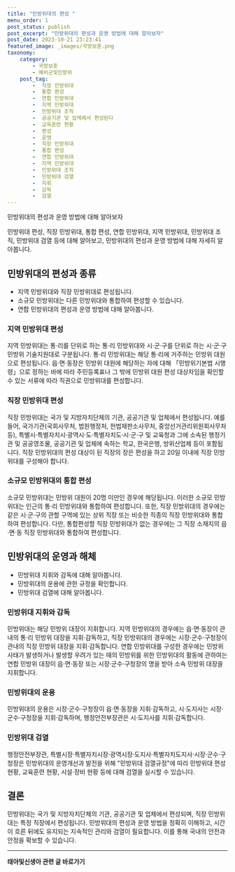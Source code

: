 ```yaml
---
title: "민방위대의 편성 "
menu_order: 1
post_status: publish
post_excerpt: "민방위대의 편성과 운영 방법에 대해 알아보자"
post_date: 2023-10-21 23:23:41
featured_image: _images/국방보훈.png
taxonomy:
    category:
        - 국방보훈
        - 예비군및민방위
    post_tag:
        -  직장 민방위대
        -  통합 편성
        -  연합 민방위대
        -  지역 민방위대
        -  민방위대 조직
        -  공공기관 및 업체에서 편성된다
        -  교육훈련 현황
        -  편성
        -  운영
        -  직장 민방위대
        -  통합 편성
        -  연합 민방위대
        -  지역 민방위대
        -  민방위대 조직
        -  민방위대 검열
        -  지휘
        -  감독
        -  검열
---
```


민방위대의 편성과 운영 방법에 대해 알아보자

민방위대 편성, 직장 민방위대, 통합 편성, 연합 민방위대, 지역 민방위대, 민방위대 조직, 민방위대 검열 등에 대해 알아보고, 민방위대의 편성과 운영 방법에 대해 자세히 알아봅니다.

##   민방위대의 편성과 종류
  
  - 지역 민방위대와 직장 민방위대로 편성됩니다.
  - 소규모 민방위대는 다른 민방위대와 통합하여 편성할 수 있습니다.
  - 연합 민방위대의 편성과 운영 방법에 대해 알아봅니다.

### 지역 민방위대 편성
지역 민방위대는 통·리를 단위로 하는 통·리 민방위대와 시·군·구를 단위로 하는 시·군·구 민방위 기술지원대로 구분됩니다. 통·리 민방위대는 해당 통·리에 거주하는 민방위 대원으로 편성됩니다. 읍·면·동장은 민방위 대원에 해당하는 자에 대해 「민방위기본법 시행령」으로 정하는 바에 따라 주민등록표나 그 밖에 민방위 대원 편성 대상자임을 확인할 수 있는 서류에 따라 직권으로 민방위대를 편성합니다.

### 직장 민방위대 편성
직장 민방위대는 국가 및 지방자치단체의 기관, 공공기관 및 업체에서 편성됩니다. 예를 들어, 국가기관(국회사무처, 법원행정처, 헌법재판소사무처, 중앙선거관리위원회사무처 등), 특별시·특별자치시·광역시·도·특별자치도·시·군·구 및 교육청과 그에 소속된 행정기관 및 공공영조물, 공공기관 및 업체에 속하는 학교, 한국은행, 방위산업체 등이 포함됩니다. 직장 민방위대의 편성 대상이 된 직장의 장은 편성을 하고 20일 이내에 직장 민방위대를 구성해야 합니다.

### 소규모 민방위대의 통합 편성
소규모 민방위대는 민방위 대원이 20명 미만인 경우에 해당됩니다. 이러한 소규모 민방위대는 인근의 통·리 민방위대와 통합하여 편성합니다. 또한, 직장 민방위대의 경우에는 같은 시·군·구의 관할 구역에 있는 상위 직장 또는 비슷한 직종의 직장 민방위대와 통합하여 편성합니다. 다만, 통합편성할 직장 민방위대가 없는 경우에는 그 직장 소재지의 읍·면·동 직장 민방위대와 통합하여 편성합니다.

##   민방위대의 운영과 해체
  
  - 민방위대 지휘와 감독에 대해 알아봅니다.
  - 민방위대의 운용에 관한 규정을 확인합니다.
  - 민방위대 검열에 대해 알아봅니다.

### 민방위대 지휘와 감독
민방위대는 해당 민방위 대장이 지휘합니다. 지역 민방위대의 경우에는 읍·면·동장이 관내의 통·리 민방위 대장을 지휘·감독하고, 직장 민방위대의 경우에는 시장·군수·구청장이 관내의 직장 민방위 대장을 지휘·감독합니다. 연합 민방위대를 구성한 경우에는 민방위사태가 발생하거나 발생할 우려가 있는 때의 민방위를 위한 민방위대의 활동에 관하여는 연합 민방위 대장이 읍·면·동장 또는 시장·군수·구청장의 명을 받아 소속 민방위 대장을 지휘합니다.

### 민방위대의 운용
민방위대의 운용은 시장·군수·구청장이 읍·면·동장을 지휘·감독하고, 시·도지사는 시장·군수·구청장을 지휘·감독하며, 행정안전부장관은 시·도지사를 지휘·감독합니다.

### 민방위대 검열
행정안전부장관, 특별시장·특별자치시장·광역시장·도지사·특별자치도지사·시장·군수·구청장은 민방위대의 운영개선과 발전을 위해 "민방위대 검열규정"에 따라 민방위대 편성 현황, 교육훈련 현황, 시설·장비 현황 등에 대해 검열을 실시할 수 있습니다.

## 결론

민방위대는 국가 및 지방자치단체의 기관, 공공기관 및 업체에서 편성되며, 직장 민방위대는 특정 직장에서 편성됩니다. 민방위대의 편성과 운영 방법을 정확히 이해하고, 시간이 흐른 뒤에도 유지되는 지속적인 관리와 검열이 필요합니다. 이를 통해 국내의 안전과 안정을 확보할 수 있습니다.
<!-- wp:separator -->
<hr class="wp-block-separator has-alpha-channel-opacity"/>
<!-- /wp:separator -->

<!-- wp:group {"backgroundColor":"base","layout":{"type":"constrained"}} -->
<div class="wp-block-group has-base-background-color has-background"><!-- wp:paragraph {"align":"center","fontSize":"medium"} -->
<p class="has-text-align-center has-large-font-size"><strong>태아및신생아 관련 글 바로가기</strong></p>
<!-- /wp:paragraph -->


<!-- wp:latest-posts
{"categories":[{"id":1496,"count":19,"description":"","link":"https://uknowlaw.com/category/%ed%83%9c%ec%95%84%eb%b0%8f%ec%8b%a0%ec%83%9d%ec%95%84/","name":"태아및신생아","slug":"태아및신생아","taxonomy":"category","parent":0,"meta":[],"_links":{"self":[{"href":"https://uknowlaw.com/wp-json/wp/v2/categories/1496"}],"collection":[{"href":"https://uknowlaw.com/wp-json/wp/v2/categories"}],"about":[{"href":"https://uknowlaw.com/wp-json/wp/v2/taxonomies/category"}],"wp:post_type":[{"href":"https://uknowlaw.com/wp-json/wp/v2/posts?categories=1496"}],"curies":[{"name":"wp","href":"https://api.w.org/{rel}","templated":true}]}}],"postsToShow":100,"excerptLength":28,"postLayout":"grid","columns":2,"featuredImageAlign":"left","featuredImageSizeSlug":"large","fontSize":"small"} /--></div>
<!-- /wp:group -->
